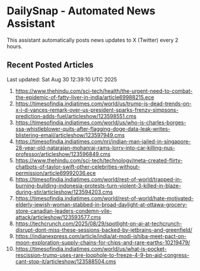 # DailySnap - Automated News Assistant

This assistant automatically posts news updates to X (Twitter) every 2 hours.

## Recent Posted Articles

Last updated: Sat Aug 30 12:39:10 UTC 2025

1. https://www.thehindu.com/sci-tech/health/the-urgent-need-to-combat-the-epidemic-of-fatty-liver-in-india/article69988215.ece
2. https://timesofindia.indiatimes.com/world/us/trump-is-dead-trends-on-x-j-d-vances-remark-over-us-president-sparks-frenzy-simpsons-prediction-adds-fuel/articleshow/123598551.cms
3. https://timesofindia.indiatimes.com/world/us/who-is-charles-borges-ssa-whistleblower-quits-after-flagging-doge-data-leak-writes-blistering-email/articleshow/123597949.cms
4. https://timesofindia.indiatimes.com/nri/indian-man-jailed-in-singapore-28-year-old-natarajan-mohanraj-rams-lorry-into-car-killing-nus-professor/articleshow/123596849.cms
5. https://www.thehindu.com/sci-tech/technology/meta-created-flirty-chatbots-of-taylor-swift-other-celebrities-without-permission/article69992036.ece
6. https://timesofindia.indiatimes.com/world/rest-of-world/trapped-in-burning-building-indonesia-protests-turn-violent-3-killed-in-blaze-during-stir/articleshow/123594203.cms
7. https://timesofindia.indiatimes.com/world/rest-of-world/hate-motivated-elderly-jewish-woman-stabbed-in-broad-daylight-at-ottawa-grocery-store-canadian-leaders-condemn-vile-attack/articleshow/123593577.cms
8. https://techcrunch.com/2025/08/29/spotlight-on-ai-at-techcrunch-disrupt-dont-miss-these-sessions-backed-by-jetbrains-and-greenfield/
9. https://indianexpress.com/article/india/at-modi-ishiba-meet-pact-on-moon-exploration-supply-chains-for-chips-and-rare-earths-10219479/
10. https://timesofindia.indiatimes.com/world/us/what-is-pocket-rescission-trump-uses-rare-loophole-to-freeze-4-9-bn-aid-congress-cant-stop-it/articleshow/123588504.cms
